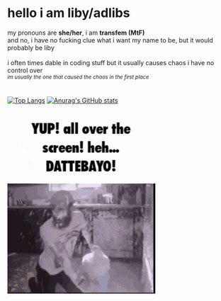 # hello i am liby/adlibs
my pronouns are **she/her**, i am **transfem (MtF)**<br>
and no, i have no fucking clue what i want my name to be, but it would probably be liby<br><br>
i often times dable in coding stuff but it usually causes chaos i have no control over<br>
<sup>*im usually the one that caused the chaos in the first place*</sup><br><br>

[![Top Langs](https://github-readme-stats.vercel.app/api/top-langs/?username=libyyyreal)](https://github.com/anuraghazra/github-readme-stats)
[![Anurag's GitHub stats](https://github-readme-stats.vercel.app/api?username=libyyyreal)](https://github.com/anuraghazra/github-readme-stats)

<img src="milk-dattebayo.gif"/>
